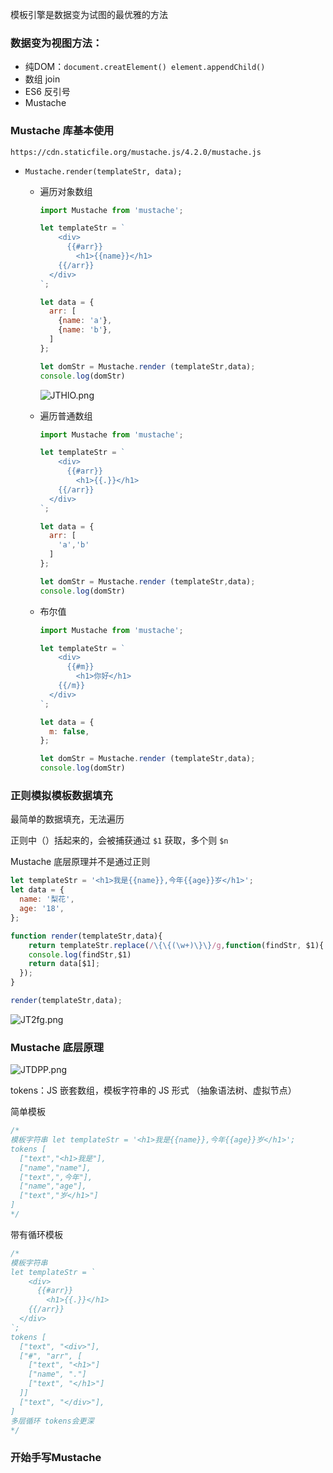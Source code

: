 模板引擎是数据变为试图的最优雅的方法

### 数据变为视图方法：

- 纯DOM：`document.creatElement() element.appendChild()`
- 数组 join
- ES6 反引号
- Mustache

### Mustache 库基本使用

`https://cdn.staticfile.org/mustache.js/4.2.0/mustache.js`

- `Mustache.render(templateStr, data);`
  
  - 遍历对象数组
    
    ```javascript
    import Mustache from 'mustache';
    
    let templateStr = `
        <div>
          {{#arr}}
            <h1>{{name}}</h1>
        {{/arr}}
      </div>
    `;
    
    let data = {
      arr: [
        {name: 'a'},
        {name: 'b'},
      ]
    };
    
    let domStr = Mustache.render (templateStr,data);
    console.log(domStr)
    ```
    
    ![JTHlO.png](https://s1.328888.xyz/2022/03/29/JTHlO.png)
  
  - 遍历普通数组
    
    ```javascript
    import Mustache from 'mustache';
    
    let templateStr = `
        <div>
          {{#arr}}
            <h1>{{.}}</h1>
        {{/arr}}
      </div>
    `;
    
    let data = {
      arr: [
        'a','b'
      ]
    };
    
    let domStr = Mustache.render (templateStr,data);
    console.log(domStr)
    ```
  
  - 布尔值
    
    ```javascript
    import Mustache from 'mustache';
    
    let templateStr = `
        <div>
          {{#m}}
            <h1>你好</h1>
        {{/m}}
      </div>
    `;
    
    let data = {
      m: false,
    };
    
    let domStr = Mustache.render (templateStr,data);
    console.log(domStr)
    ```

### 正则模拟模板数据填充

最简单的数据填充，无法遍历

正则中（）括起来的，会被捕获通过 `$1` 获取，多个则 `$n`

Mustache 底层原理并不是通过正则

```javascript
let templateStr = '<h1>我是{{name}},今年{{age}}岁</h1>'; 
let data = {
  name: '梨花',
  age: '18',
};

function render(templateStr,data){
    return templateStr.replace(/\{\{(\w+)\}\}/g,function(findStr, $1){
    console.log(findStr,$1)
    return data[$1];
  });
}

render(templateStr,data);
```

![JT2fg.png](https://s1.328888.xyz/2022/03/29/JT2fg.png)

### Mustache 底层原理

![JTDPP.png](https://s1.328888.xyz/2022/03/29/JTDPP.png)

tokens：JS 嵌套数组，模板字符串的 JS 形式 （抽象语法树、虚拟节点）

简单模板

```javascript
/*
模板字符串 let templateStr = '<h1>我是{{name}},今年{{age}}岁</h1>'; 
tokens [
  ["text","<h1>我是"],
  ["name","name"],
  ["text",",今年"],
  ["name","age"],
  ["text","岁</h1>"]
]
*/
```

带有循环模板

```javascript
/*
模板字符串 
let templateStr = `
    <div>
      {{#arr}}
        <h1>{{.}}</h1>
    {{/arr}}
  </div>
`; 
tokens [
  ["text", "<div>"],
  ["#", "arr", [
    ["text", "<h1>"]
    ["name", "."]
    ["text", "</h1>"]
  ]]
  ["text", "</div>"],
]
多层循环 tokens会更深
*/
```

### 开始手写Mustache